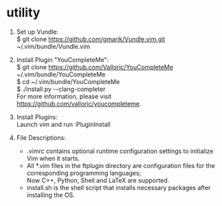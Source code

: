 # utility

1. Set up Vundle: </br>
$ git clone https://github.com/gmarik/Vundle.vim.git ~/.vim/bundle/Vundle.vim

2. Install Plugin "YouCompleteMe": </br>
$ git clone https://github.com/Valloric/YouCompleteMe ~/.vim/bundle/YouCompleteMe </br>
$ cd ~/.vim/bundle/YouCompleteMe </br>
$ ./install.py --clang-completer </br>
For more information, please visit https://github.com/valloric/youcompleteme.

3. Install Plugins: </br>
Launch vim and run :PluginInstall

4. File Descriptions: </br>
	- .vimrc contains optional runtime configuration settings to initialize Vim when it starts.
	- All \*.vim files in the ftplugin directory are configuration files for the corresponding programming languages; </br>
		Now C++, Python, Shell and LaTeX are supported.
	- install.sh is the shell script that installs necessary packages after installing the OS.
